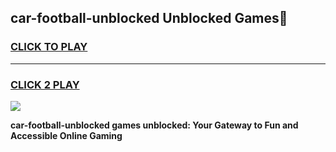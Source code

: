 
## car-football-unblocked Unblocked Games👋
<h3>
<a href="https://news.freeplayer.one?title=car-football-unblocked&ref=16F">CLICK TO PLAY</a></h3>
<hr>

<h3>
<a href="https://news.freeplayer.one?title=car-football-unblocked&ref=16F">CLICK 2 PLAY</a>
  
</h3>

<a href="https://news.freeplayer.one?title=car-football-unblocked&ref=16F/"><img src="https://clearcache.store/games.png"></a>


**car-football-unblocked games unblocked: Your Gateway to Fun and Accessible Online Gaming**
